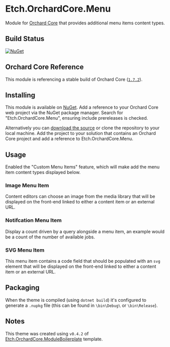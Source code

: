 # Etch.OrchardCore.Menu

Module for [Orchard Core](https://github.com/orchardcms/OrchardCore) that provides additional menu items content types.

## Build Status

[![NuGet](https://img.shields.io/nuget/v/Etch.OrchardCore.Menu.svg)](https://www.nuget.org/packages/Etch.OrchardCore.Menu)

## Orchard Core Reference

This module is referencing a stable build of Orchard Core ([`1.7.2`](https://www.nuget.org/packages/OrchardCore.Module.Targets/1.7.2)).

## Installing

This module is available on [NuGet](https://www.nuget.org/packages/Etch.OrchardCore.Menu). Add a reference to your Orchard Core web project via the NuGet package manager. Search for "Etch.OrchardCore.Menu", ensuring include prereleases is checked.

Alternatively you can [download the source](https://github.com/etchuk/Etch.OrchardCore.Menu/archive/master.zip) or clone the repository to your local machine. Add the project to your solution that contains an Orchard Core project and add a reference to Etch.OrchardCore.Menu.

## Usage

Enabled the "Custom Menu Items" feature, which will make add the menu item content types displayed below.

### Image Menu Item

Content editors can choose an image from the media library that will be displayed on the front-end linked to either a content item or an external URL.

### Notifcation Menu Item

Display a count driven by a query alongside a menu item, an example would be a count of the number of available jobs.

### SVG Menu Item

This menu item contains a code field that should be populated with an `svg` element that will be displayed on the front-end linked to either a content item or an external URL.

## Packaging

When the theme is compiled (using `dotnet build`) it's configured to generate a `.nupkg` file (this can be found in `\bin\Debug\` or `\bin\Release`).

## Notes

This theme was created using `v0.4.2` of [Etch.OrchardCore.ModuleBoilerplate](https://github.com/EtchUK/Etch.OrchardCore.Menu) template.
